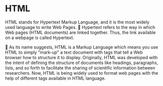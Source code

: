# HTML
HTML stands for Hypertext Markup Language, and it is the most widely used language to 
write Web Pages. 
 Hypertext refers to the way in which Web pages (HTML documents) are linked 
together. Thus, the link available on a webpage is called Hypertext. 
 
 As its name suggests, HTML is a Markup Language which means you use HTML to 
simply "mark-up" a text document with tags that tell a Web browser how to structure 
it to display. 
Originally, HTML was developed with the intent of defining the structure of documents like 
headings, paragraphs, lists, and so forth to facilitate the sharing of scientific information 
between researchers. 
Now, HTML is being widely used to format web pages with the help of different tags available 
in HTML language. 
